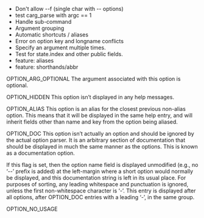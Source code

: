 - Don't allow --f (single char with -- options)
- test carg_parse with argc == 1
- Handle sub-command
- Argument grouping
- Automatic shortcuts / aliases
- Error on option key and longname conflicts
- Specify an argument multiple times.
- Test for state.index and other public fields.
- feature: aliases
- feature: shorthands/abbr

OPTION_ARG_OPTIONAL
The argument associated with this option is optional.

OPTION_HIDDEN
This option isn’t displayed in any help messages.

OPTION_ALIAS
This option is an alias for the closest previous non-alias option. This means that it will be displayed in the same help entry, and will inherit fields other than name and key from the option being aliased.

OPTION_DOC
This option isn’t actually an option and should be ignored by the actual option parser. It is an arbitrary section of documentation that should be displayed in much the same manner as the options. This is known as a documentation option.

If this flag is set, then the option name field is displayed unmodified (e.g., no ‘--’ prefix is added) at the left-margin where a short option would normally be displayed, and this documentation string is left in its usual place. For purposes of sorting, any leading whitespace and punctuation is ignored, unless the first non-whitespace character is ‘-’. This entry is displayed after all options, after OPTION_DOC entries with a leading ‘-’, in the same group.

OPTION_NO_USAGE
